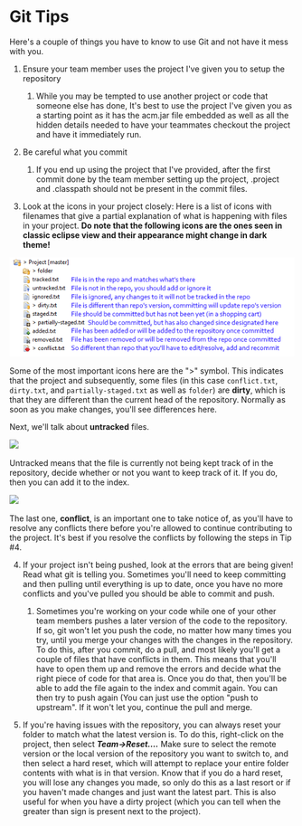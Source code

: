 # Git Tips

Here's a couple of things you have to know to use Git and not have it
mess with you.

1)  Ensure your team member uses the project I've given you to setup the
    repository
    
    1.  While you may be tempted to use another project or code that
        someone else has done, It's best to use the project I've given
        you as a starting point as it has the acm.jar file embedded as
        well as all the hidden details needed to have your teammates
        checkout the project and have it immediately run.

2)  Be careful what you commit
    
    1.  If you end up using the project that I've provided, after the
        first commit done by the team member setting up the project,
        .project and .classpath should not be present in the commit
        files.

3)  Look at the icons in your project closely: Here is a list of icons
    with filenames that give a partial explanation of what is happening
    with files in your project. **Do note that the following icons are 
    the ones seen in classic eclipse view and their appearance might
    change in dark theme!** 

![](gittips/media/image1.png)

Some of the most important icons here are the "\>" symbol. This
indicates that the project and subsequently, some files (in this case
```conflict.txt```, ```dirty.txt```, and ```partially-staged.txt``` as well as ```folder```) are
**dirty**, which is that they are different than the current head of the
repository. Normally as soon as you make changes, you'll see differences
here.

Next, we'll talk about **untracked** files.

![](gittips/media/untracked.png)

Untracked means that the file is currently not being kept track of in
the repository, decide whether or not you want to keep track of it. If
you do, then you can add it to the index.

![](gittips/media/conflict.PNG)

The last one, **conflict**, is an important one to take notice of, as you'll 
have to resolve any conflicts there before you're allowed to continue 
contributing to the project. It's best if you resolve the conflicts 
by following the steps in Tip \#4.

4)  If your project isn't being pushed, look at the errors that are
    being given\! Read what git is telling you. Sometimes you'll need to
    keep committing and then pulling until everything is up to date,
    once you have no more conflicts and you've pulled you should be able
    to commit and push.
    
    1.  Sometimes you're working on your code while one of your other
        team members pushes a later version of the code to the
        repository. If so, git won't let you push the code, no matter
        how many times you try, until you merge your changes with the
        changes in the repository. To do this, after you commit, do a
        pull, and most likely you'll get a couple of files that have
        conflicts in them. This means that you'll have to open them up
        and remove the errors and decide what the right piece of code
        for that area is. Once you do that, then you'll be able to add
        the file again to the index and commit again. You can then try
        to push again (You can just use the option "push to upstream".
        If it won't let you, continue the pull and merge.

5)  If you're having issues with the repository, you can always reset
    your folder to match what the latest version is. To do this,
    right-click on the project, then select ***Team-\>Reset….*** Make
    sure to select the remote version or the local version of the
    repository you want to switch to, and then select a hard reset,
    which will attempt to replace your entire folder contents with what
    is in that version. Know that if you do a hard reset, you will lose
    any changes you made, so only do this as a last resort or if you
    haven't made changes and just want the latest part. This is also
    useful for when you have a dirty project (which you can tell when
    the greater than sign is present next to the project).
